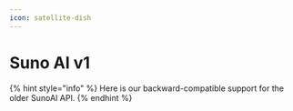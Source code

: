 ```yaml
---
icon: satellite-dish
---
```


# Suno AI v1

{% hint style="info" %}
Here is our backward-compatible support for the older SunoAI API.
{% endhint %}
